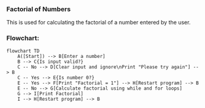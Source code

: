 ### Factorial of Numbers
This is used for calculating the factorial of a number entered by the user.
### Flowchart:
```mermaid
flowchart TD
    A([Start]) --> B[Enter a number]
    B --> C{Is input valid?}
    C -- No --> D[Clear input and ignore\nPrint "Please try again"] --> B
    C -- Yes --> E{Is number 0?}
    E -- Yes --> F[Print "Factorial = 1"] --> H[Restart program] --> B
    E -- No --> G[Calculate factorial using while and for loops]
    G --> I[Print Factorial]
    I --> H[Restart program] --> B
```





